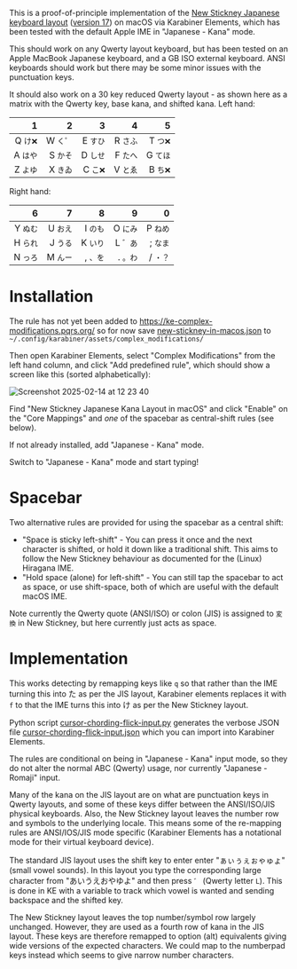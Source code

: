 This is a proof-of-principle implementation of the [New Stickney Japanese keyboard
layout](https://esrille.github.io/ibus-hiragana/en/layouts.html#new_stickney)
([version 17](https://github.com/esrille/new-stickney)) on macOS via Karabiner
Elements, which has been tested with the default Apple IME in "Japanese - Kana"
mode.

This should work on any Qwerty layout keyboard, but has been tested on an Apple
MacBook Japanese keyboard, and a GB ISO external keyboard. ANSI keyboards should
work but there may be some minor issues with the punctuation keys.

It should also work on a 30 key reduced Qwerty layout - as shown here as a matrix
with the Qwerty key, base kana, and shifted kana. Left hand:

|     1    |   2    |     3    |     4   |     5    |
|--------:|---------:|--------:|--------:|---------:|
| Q `け❌` | W `く゜` | E `すひ` | R `さふ` | T `つ❌` |
| A `はや` | S `かそ` | D `しせ` | F `たへ` | G `てほ` |
| Z `よゆ` | X `きゐ` | C `こ❌` | V `とゑ` | B `ち❌` |

Right hand:

|     6   |     7   |     8    |     9   |    0    |
|--------:|--------:|---------:|--------:|--------:|
| Y `ぬむ` | U `おえ` | I `のも` | O `にみ` | P `ねめ` |
| H `られ` | J `うる` | K `いり` | L `゛あ` | ; `なま` |
| N `っろ` | M `んー` | , `、を` | . `。わ` | / `・？` |

# Installation

The rule has not yet been added to https://ke-complex-modifications.pqrs.org/
so for now save [new-stickney-in-macos.json](https://github.com/peterjc/kana-chording-ke/raw/refs/heads/main/new-stickney-in-macos.json) to `~/.config/karabiner/assets/complex_modifications/`

Then open Karabiner Elements, select "Complex Modifications" from the left hand
column, and click "Add predefined rule", which should show a screen like this
(sorted alphabetically):

![Screenshot 2025-02-14 at 12 23 40](https://github.com/user-attachments/assets/4c99e2a4-c04d-404c-b267-3ea29417b688)

Find "New Stickney Japanese Kana Layout in macOS" and click "Enable" on the
"Core Mappings" and *one* of the spacebar as central-shift rules (see below).

If not already installed, add "Japanese - Kana" mode.

Switch to "Japanese - Kana" mode and start typing!

# Spacebar

Two alternative rules are provided for using the spacebar as a central shift:

* "Space is sticky left-shift" - You can press it once and the next character is
   shifted, or hold it down like a traditional shift. This aims to follow the New
   Stickney behaviour as documented for the (Linux) Hiragana IME.
* "Hold space (alone) for left-shift" - You can still tap the spacebar to act as
  space, or use shift-space, both of which are useful with the default macOS IME.

Note currently the Qwerty quote (ANSI/ISO) or colon (JIS) is assigned to `変換`
in New Stickney, but here currently just acts as space.

# Implementation

This works detecting by remapping keys like `q` so that rather than the IME
turning this into た as per the JIS layout, Karabiner elements replaces it with
`f` to that the IME turns this into け as per the New Stickney layout.

Python script [cursor-chording-flick-input.py](cursor-chording-flick-input.py)
generates the verbose JSON file
[cursor-chording-flick-input.json](cursor-chording-flick-input.json) which you can
import into Karabiner Elements.

The rules are conditional on being in "Japanese - Kana" input mode, so they do not
alter the normal ABC (Qwerty) usage, nor currently "Japanese - Romaji" input.

Many of the kana on the JIS layout are on what are punctuation keys in Qwerty
layouts, and some of these keys differ between the ANSI/ISO/JIS physical keyboards.
Also, the New Stickney layout leaves the number row and symbols to the underlying
locale. This means some of the re-mapping rules are ANSI/IOS/JIS mode specific
(Karabiner Elements has a notational mode for their virtual keyboard device).

The standard JIS layout uses the shift key to enter enter "ぁぃぅぇぉゃゅょ" (small
vowel sounds). In this layout you type the corresponding large character from
"あいうえおやゆよ" and then press `゛` (Qwerty letter `L`).  This is done in KE with
a variable to track which vowel is wanted and sending backspace and the shifted key.

The New Stickney layout leaves the top number/symbol row largely unchanged.
However, they are used as a fourth row of kana in the JIS layout. These keys are
therefore remapped to option (alt) equivalents giving wide versions of the expected
characters. We could map to the numberpad keys instead which seems to give narrow
number characters.
